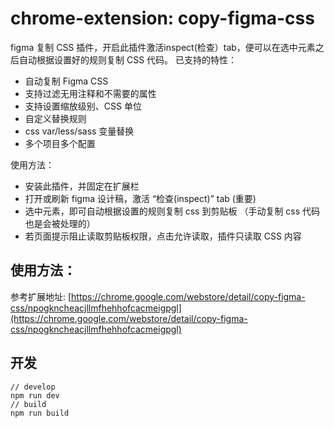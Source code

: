 # chrome-extension: copy-figma-css

figma 复制 CSS 插件，开启此插件激活inspect(检查）tab，便可以在选中元素之后自动根据设置好的规则复制 CSS 代码。
已支持的特性：
* 自动复制 Figma CSS
* 支持过滤无用注释和不需要的属性
* 支持设置缩放级别、CSS 单位
* 自定义替换规则
* css var/less/sass 变量替换
* 多个项目多个配置

使用方法：
* 安装此插件，并固定在扩展栏
* 打开或刷新 figma 设计稿，激活 “检查(inspect)” tab (重要)
* 选中元素，即可自动根据设置的规则复制 css 到剪贴板 （手动复制 css 代码也是会被处理的）
* 若页面提示阻止读取剪贴板权限，点击允许读取，插件只读取 CSS 内容

## 使用方法：

参考扩展地址: [https://chrome.google.com/webstore/detail/copy-figma-css/npogkncheacjllmfhehhofcacmeigpgl](https://chrome.google.com/webstore/detail/copy-figma-css/npogkncheacjllmfhehhofcacmeigpgl)

## 开发
```shell
// develop
npm run dev
// build
npm run build
```

